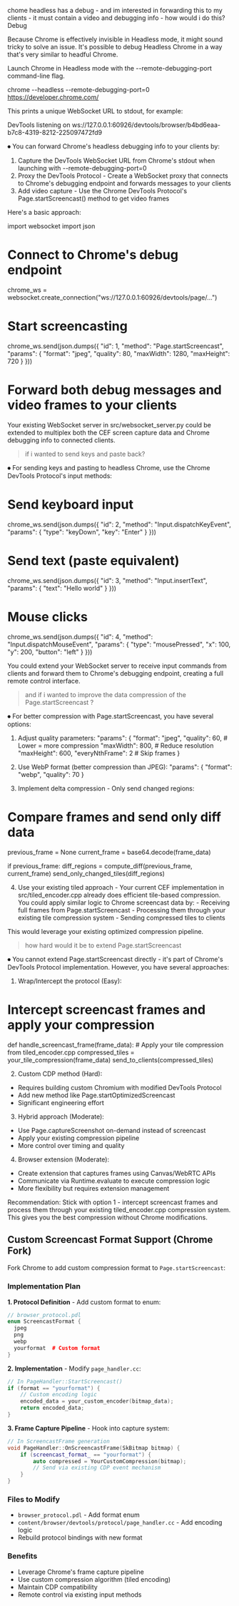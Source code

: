 chome headless has a debug - and im interested in forwarding this to my clients - it must contain a video and debugging info - how would i do this? Debug

  Because Chrome is effectively invisible in Headless mode, it might sound tricky to solve an issue. It's possible to debug Headless Chrome in a way that's very similar to headful Chrome.

  Launch Chrome in Headless mode with the --remote-debugging-port command-line flag.

  chrome --headless --remote-debugging-port=0 https://developer.chrome.com/

  This prints a unique WebSocket URL to stdout, for example:

  DevTools listening on ws://127.0.0.1:60926/devtools/browser/b4bd6eaa-b7c8-4319-8212-225097472fd9

⏺ You can forward Chrome's headless debugging info to your clients by:

  1. Capture the DevTools WebSocket URL from Chrome's stdout when launching with --remote-debugging-port=0
  2. Proxy the DevTools Protocol - Create a WebSocket proxy that connects to Chrome's debugging endpoint and forwards messages to your clients
  3. Add video capture - Use the Chrome DevTools Protocol's Page.startScreencast() method to get video frames

  Here's a basic approach:

  import websocket
  import json

  # Connect to Chrome's debug endpoint
  chrome_ws = websocket.create_connection("ws://127.0.0.1:60926/devtools/page/...")

  # Start screencasting
  chrome_ws.send(json.dumps({
      "id": 1,
      "method": "Page.startScreencast",
      "params": {
          "format": "jpeg",
          "quality": 80,
          "maxWidth": 1280,
          "maxHeight": 720
      }
  }))

  # Forward both debug messages and video frames to your clients

  Your existing WebSocket server in src/websocket_server.py could be extended to multiplex both the CEF screen capture data and Chrome debugging info to connected clients.

> if i wanted to send keys and paste back?

⏺ For sending keys and pasting to headless Chrome, use the Chrome DevTools Protocol's input methods:

  # Send keyboard input
  chrome_ws.send(json.dumps({
      "id": 2,
      "method": "Input.dispatchKeyEvent",
      "params": {
          "type": "keyDown",
          "key": "Enter"
      }
  }))

  # Send text (paste equivalent)
  chrome_ws.send(json.dumps({
      "id": 3,
      "method": "Input.insertText",
      "params": {
          "text": "Hello world"
      }
  }))

  # Mouse clicks
  chrome_ws.send(json.dumps({
      "id": 4,
      "method": "Input.dispatchMouseEvent",
      "params": {
          "type": "mousePressed",
          "x": 100,
          "y": 200,
          "button": "left"
      }
  }))

  You could extend your WebSocket server to receive input commands from clients and forward them to Chrome's debugging endpoint, creating a full remote control interface.

> and if i wanted to improve the data compression of the Page.startScreencast ?

⏺ For better compression with Page.startScreencast, you have several options:

  1. Adjust quality parameters:
  "params": {
      "format": "jpeg",
      "quality": 60,  # Lower = more compression
      "maxWidth": 800,  # Reduce resolution
      "maxHeight": 600,
      "everyNthFrame": 2  # Skip frames
  }

  2. Use WebP format (better compression than JPEG):
  "params": {
      "format": "webp",
      "quality": 70
  }

  3. Implement delta compression - Only send changed regions:
  # Compare frames and send only diff data
  previous_frame = None
  current_frame = base64.decode(frame_data)

  if previous_frame:
      diff_regions = compute_diff(previous_frame, current_frame)
      send_only_changed_tiles(diff_regions)

  4. Use your existing tiled approach - Your current CEF implementation in src/tiled_encoder.cpp already does efficient tile-based compression. You could apply similar logic to Chrome
  screencast data by:
    - Receiving full frames from Page.startScreencast
    - Processing them through your existing tile compression system
    - Sending compressed tiles to clients

  This would leverage your existing optimized compression pipeline.

> how hard would it be to extend Page.startScreencast

⏺ You cannot extend Page.startScreencast directly - it's part of Chrome's DevTools Protocol implementation. However, you have several approaches:

  1. Wrap/Intercept the protocol (Easy):
  # Intercept screencast frames and apply your compression
  def handle_screencast_frame(frame_data):
      # Apply your tile compression from tiled_encoder.cpp
      compressed_tiles = your_tile_compression(frame_data)
      send_to_clients(compressed_tiles)

  2. Custom CDP method (Hard):
  - Requires building custom Chromium with modified DevTools Protocol
  - Add new method like Page.startOptimizedScreencast
  - Significant engineering effort

  3. Hybrid approach (Moderate):
  - Use Page.captureScreenshot on-demand instead of screencast
  - Apply your existing compression pipeline
  - More control over timing and quality

  4. Browser extension (Moderate):
  - Create extension that captures frames using Canvas/WebRTC APIs
  - Communicate via Runtime.evaluate to execute compression logic
  - More flexibility but requires extension management

  Recommendation: Stick with option 1 - intercept screencast frames and process them through your existing tiled_encoder.cpp compression system. This gives you the best compression without
  Chrome modifications.

## Custom Screencast Format Support (Chrome Fork)

Fork Chrome to add custom compression format to `Page.startScreencast`:

### Implementation Plan

**1. Protocol Definition** - Add custom format to enum:
```cpp
// browser_protocol.pdl
enum ScreencastFormat {
  jpeg
  png 
  webp
  yourformat  # Custom format
}
```

**2. Implementation** - Modify `page_handler.cc`:
```cpp
// In PageHandler::StartScreencast()
if (format == "yourformat") {
    // Custom encoding logic
    encoded_data = your_custom_encoder(bitmap_data);
    return encoded_data;
}
```

**3. Frame Capture Pipeline** - Hook into capture system:
```cpp
// In ScreencastFrame generation
void PageHandler::OnScreencastFrame(SkBitmap bitmap) {
    if (screencast_format_ == "yourformat") {
        auto compressed = YourCustomCompression(bitmap);
        // Send via existing CDP event mechanism
    }
}
```

### Files to Modify
- `browser_protocol.pdl` - Add format enum
- `content/browser/devtools/protocol/page_handler.cc` - Add encoding logic
- Rebuild protocol bindings with new format

### Benefits
- Leverage Chrome's frame capture pipeline
- Use custom compression algorithm (tiled encoding)
- Maintain CDP compatibility
- Remote control via existing input methods